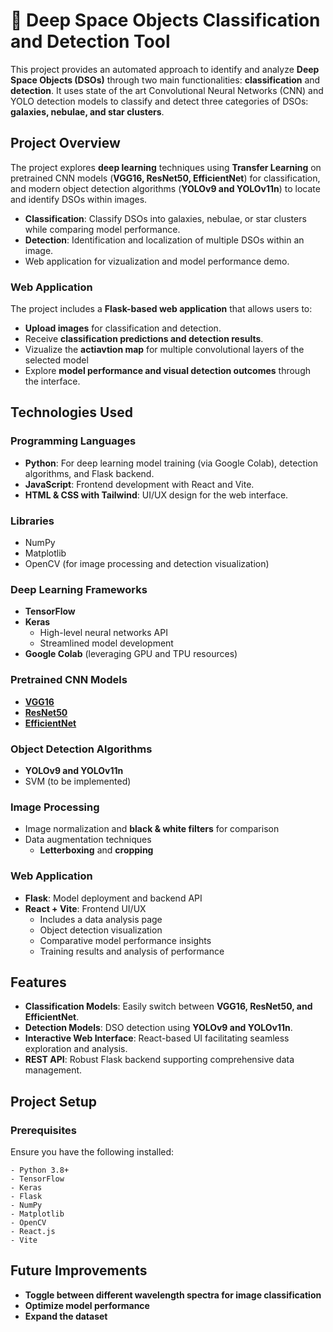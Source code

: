 # 🌌 Deep Space Objects Classification and Detection Tool  

This project provides an automated approach to identify and analyze **Deep Space Objects (DSOs)** through two main functionalities: **classification** and **detection**. It uses state of the art Convolutional Neural Networks (CNN) and YOLO detection models to classify and detect three categories of DSOs: **galaxies, nebulae, and star clusters**.  

## Project Overview  

The project explores **deep learning** techniques using **Transfer Learning** on pretrained CNN models (**VGG16, ResNet50, EfficientNet**) for classification, and modern object detection algorithms (**YOLOv9 and YOLOv11n**) to locate and identify DSOs within images.

- **Classification**: Classify DSOs into galaxies, nebulae, or star clusters while comparing model performance.
- **Detection**: Identification and localization of multiple DSOs within an image.
- Web application for vizualization and model performance demo.

### Web Application  

The project includes a **Flask-based web application** that allows users to:
- **Upload images** for classification and detection.
- Receive **classification predictions and detection results**.
- Vizualize the **actiavtion map** for multiple convolutional layers of the selected model
- Explore **model performance and visual detection outcomes** through the interface.

## Technologies Used  

### **Programming Languages**  
- **Python**: For deep learning model training (via Google Colab), detection algorithms, and Flask backend.
- **JavaScript**: Frontend development with React and Vite.
- **HTML & CSS with Tailwind**: UI/UX design for the web interface.

### **Libraries**  
- NumPy  
- Matplotlib  
- OpenCV (for image processing and detection visualization)

### **Deep Learning Frameworks**  
- **TensorFlow**  
- **Keras**
  - High-level neural networks API  
  - Streamlined model development  
- **Google Colab** (leveraging GPU and TPU resources)

### **Pretrained CNN Models**  
- **[VGG16](https://arxiv.org/abs/1409.1556)**  
- **[ResNet50](https://arxiv.org/abs/1512.03385)**  
- **[EfficientNet](https://arxiv.org/abs/1905.11946)**

### **Object Detection Algorithms**  
- **YOLOv9 and YOLOv11n**
- SVM (to be implemented)
  
### **Image Processing**  
- Image normalization and **black & white filters** for comparison  
- Data augmentation techniques  
  - **Letterboxing** and **cropping**

### **Web Application**  
- **Flask**: Model deployment and backend API  
- **React + Vite**: Frontend UI/UX  
  - Includes a data analysis page  
  - Object detection visualization  
  - Comparative model performance insights
  - Training results and analysis of performance

## Features  

- **Classification Models**: Easily switch between **VGG16, ResNet50, and EfficientNet**.
- **Detection Models**: DSO detection using **YOLOv9 and YOLOv11n**.
- **Interactive Web Interface**: React-based UI facilitating seamless exploration and analysis.
- **REST API**: Robust Flask backend supporting comprehensive data management.

## Project Setup  

### **Prerequisites**  
Ensure you have the following installed:
```plaintext
- Python 3.8+
- TensorFlow  
- Keras  
- Flask  
- NumPy
- Matplotlib  
- OpenCV
- React.js  
- Vite
```

## Future Improvements  

- **Toggle between different wavelength spectra for image classification**  
- **Optimize model performance**  
- **Expand the dataset**  
